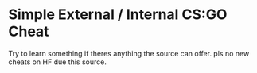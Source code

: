 # Simple External / Internal CS:GO Cheat

Try to learn something if theres anything the source can offer.
pls no new cheats on HF due this source.
